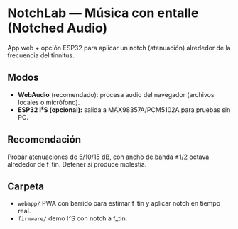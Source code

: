 # NotchLab — Música con entalle (Notched Audio)
App web + opción ESP32 para aplicar un notch (atenuación) alrededor de la frecuencia del tinnitus.

## Modos
- **WebAudio** (recomendado): procesa audio del navegador (archivos locales o micrófono).
- **ESP32 I²S (opcional):** salida a MAX98357A/PCM5102A para pruebas sin PC.

## Recomendación
Probar atenuaciones de 5/10/15 dB, con ancho de banda ±1/2 octava alrededor de f_tin. Detener si produce molestia.

## Carpeta
- `webapp/` PWA con barrido para estimar f_tin y aplicar notch en tiempo real.
- `firmware/` demo I²S con notch a f_tin.
